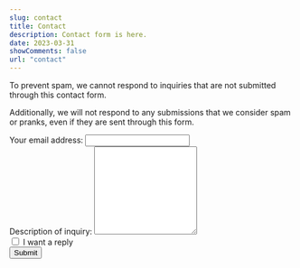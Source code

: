 ```yaml
---
slug: contact
title: Contact
description: Contact form is here.
date: 2023-03-31
showComments: false
url: "contact"
---
```


To prevent spam, we cannot respond to inquiries that are not submitted through this contact form. 

Additionally, we will not respond to any submissions that we consider spam or pranks, even if they are sent through this form.

<form
  action="https://formspree.io/f/xqkoyqwd"
  method="POST"
  class="mt-5"
>
  <div class="mb-3">
    <label for="email">
      Your email address:
    </label>
    <input class="form-control" id="email" type="email" name="email" required>
  </div>
  <div class="mb-3">
    <label for="message">
      Description of inquiry:
    </label>
    <textarea class="form-control" id="message" name="message" rows="10" required></textarea>
  </div>
  <div class="form-check mb-3">
    <input name="reply" class="form-check-input" type="checkbox" value="true" id="flexCheckChecked">
    <label class="form-check-label" for="flexCheckChecked">
      I want a reply
    </label>
  </div>
  <button type="submit" class="btn btn-primary mb-3">Submit</button>
</form>